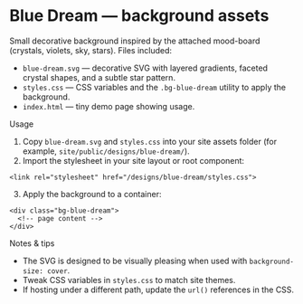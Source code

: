 # Blue Dream — background assets

Small decorative background inspired by the attached mood-board (crystals, violets, sky, stars). Files included:

- `blue-dream.svg` — decorative SVG with layered gradients, faceted crystal shapes, and a subtle star pattern.
- `styles.css` — CSS variables and the `.bg-blue-dream` utility to apply the background.
- `index.html` — tiny demo page showing usage.

Usage

1. Copy `blue-dream.svg` and `styles.css` into your site assets folder (for example, `site/public/designs/blue-dream/`).
2. Import the stylesheet in your site layout or root component:

```
<link rel="stylesheet" href="/designs/blue-dream/styles.css">
```

3. Apply the background to a container:

```
<div class="bg-blue-dream">
  <!-- page content -->
</div>
```

Notes & tips

- The SVG is designed to be visually pleasing when used with `background-size: cover`.
- Tweak CSS variables in `styles.css` to match site themes.
- If hosting under a different path, update the `url()` references in the CSS.

